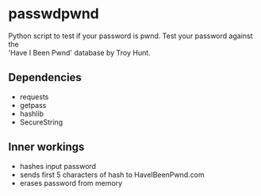 # passwdpwnd
Python script to test if your password is pwnd. Test your password against the \
'Have I Been Pwnd' database by Troy Hunt.

## Dependencies

* requests
* getpass
* hashlib
* SecureString

## Inner workings

* hashes input password
* sends first 5 characters of hash to HaveIBeenPwnd.com
* erases password from memory

